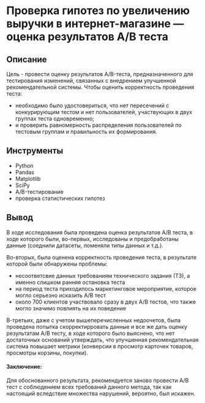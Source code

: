 # Проверка гипотез по увеличению выручки в интернет-магазине — оценка результатов A/B теста

## Описание
Цель - провести оценку результатов A/B-теста, предназначенного для тестирования изменений, связанных с внедрением улучшенной рекомендательной системы.
Чтобы оценить корректность проведения теста:
- необходимо было удостовериться, что нет пересечений с конкурирующим тестом и нет пользователей, участвующих в двух группах теста одновременно;
- и проверить равномерность распределения пользователей по тестовым группам и правильность их формирования.

## Инструменты
- Python
- Pandas
- Matplotlib
- SciPy
- A/B-тестирование
- проверка статистических гипотез

## Вывод
В ходе исследования была проведена оценка результатов A/B теста, в ходе которого были, во-первых, исследованы и предобработаны данные (соеднили датасеты, поменяли типы данных и т.д.). 

Во-вторых, была оценена корректность проведения теста, в результате которой были обнаружены проблемы:
- несоответсвие данных требованиям технического задания (ТЗ), а именно слишком ранняя остановка теста
- на период теста приходилось маркетинговое мероприятие, которое могло серьезно исказить A/B тест
- около 700 клиентов участвовало сразу в двух A/B тестов, что также могло значимо повлиять на их поведение

В-третьих, даже с учетом вышеперечисленных недоочетов, была проведена попытка скорректирровать данные и все же дать оценку результатам A/B тесту, в ходе которого было выяснено, что нет достаточных оснований утверждать, что улучшенная рекомендательная система повышает метрики (конверсии в просмотр карточек товаров, просмотры корзины, покупки).
#### Заключение: 
Для обоснованного результата, рекомендуется заново провести A/B тест с соблюдением всех требований данного метода, так как настоящий вследствие множества нарушений, вероятно, был искажен.
